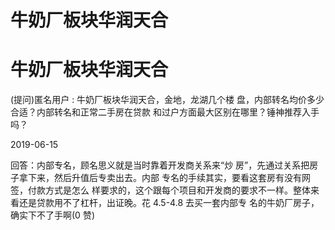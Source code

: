 # 牛奶厂板块华润天合

# 牛奶厂板块华润天合

(提问)匿名用户 : 牛奶厂板块华润天合，金地，龙湖几个楼 盘，内部转名均价多少合适？内部转名和正常二手房在贷款 和过户方面最大区别在哪里？锤神推荐入手吗？

2019-06-15

回答：内部专名，顾名思义就是当时靠着开发商关系来“炒 房”，先通过关系把房子拿下来，然后升值后专卖出去。内部 专名的手续其实，要看这套房有没有网签，付款方式是怎么 样要求的，这个跟每个项目和开发商的要求不一样。整体来 看还是贷款用不了杠杆，出证晚。花 4.5-4.8 去买一套内部专 名的牛奶厂房子，确实下不了手啊(0 赞)